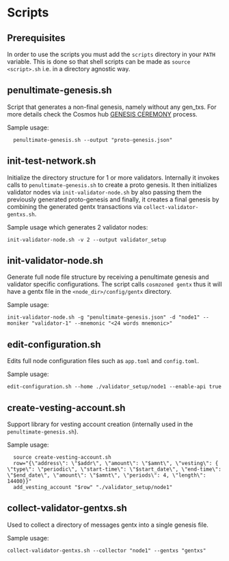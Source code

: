 # Scripts

## Prerequisites

In order to use the scripts you must add the `scripts` directory in your `PATH` variable. This is done so that shell scripts can be made as `source <script>.sh` i.e. in a directory agnostic way.  

## penultimate-genesis.sh

Script that generates a non-final genesis, namely without any gen_txs. For more details check the Cosmos hub [GENESIS CEREMONY](https://github.com/cosmos/mainnet/blob/master/GENESIS-CEREMONY.md) process.

Sample usage:
```shell
  penultimate-genesis.sh --output "proto-genesis.json"
```

## init-test-network.sh

Initialize the directory structure for 1 or more validators. Internally it invokes calls to `penultimate-genesis.sh` to create a proto genesis. It then initializes validator nodes via `init-validator-node.sh` by also passing them the previously generated proto-genesis and finally, it creates a final genesis by combining the generated gentx transactions via `collect-validator-gentxs.sh`.

Sample usage which generates 2 validator nodes:
```shell
init-validator-node.sh -v 2 --output validator_setup
```

## init-validator-node.sh

Generate full node file structure by receiving a penultimate genesis and validator specific configurations. The script calls `cosmzoned gentx` thus it will have a gentx file in the `<node_dir>/config/gentx` directory.

Sample usage:
```shell
init-validator-node.sh -g "penultimate-genesis.json" -d "node1" --moniker "validator-1" --mnemonic "<24 words mnemonic>"
```

## edit-configuration.sh

Edits full node configuration files such as `app.toml` and `config.toml`.

Sample usage:
```shell
edit-configuration.sh --home ./validator_setup/node1 --enable-api true
```

## create-vesting-account.sh

Support library for vesting account creation (internally used in the `penultimate-genesis.sh`).

Sample usage:
```shell
  source create-vesting-account.sh
  row="{\"address\": \"$addr\", \"amount\": \"$amnt\", \"vesting\": { \"type\": \"periodic\", \"start-time\": \"$start_date\", \"end-time\": \"$end_date\", \"amount\": \"$amnt\", \"periods\": 4, \"length\": 14400}}"
  add_vesting_account "$row" "./validator_setup/node1"

```

## collect-validator-gentxs.sh

Used to collect a directory of messages gentx into a single genesis file.

Sample usage:

```shell
collect-validator-gentxs.sh --collector "node1" --gentxs "gentxs"
```